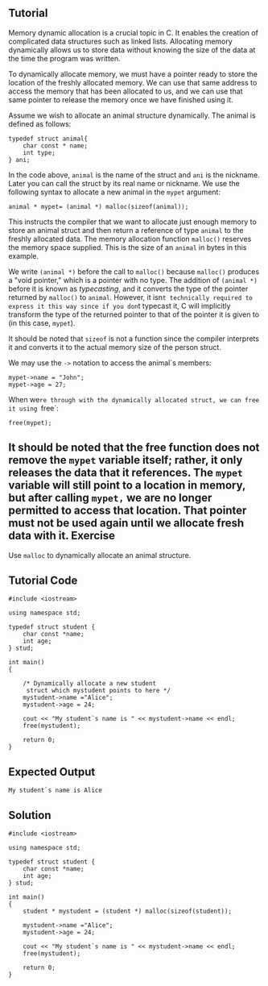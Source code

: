 Tutorial
--------

Memory dynamic allocation is a crucial topic in C. It enables the creation of complicated data structures such as linked lists. Allocating memory dynamically allows us to store data without knowing the size of the data at the time the program was written.

To dynamically allocate memory, we must have a pointer ready to store the location of the freshly allocated memory. We can use that same address to access the memory that has been allocated to us, and we can use that same pointer to release the memory once we have finished using it.

Assume we wish to allocate an animal structure dynamically. The animal is defined as follows:

    typedef struct animal{
        char const * name;
        int type;
    } ani;

In the code above, `animal` is the name of the struct and `ani` is the nickname. Later you can call the struct by its real name or nickname.
We use the following syntax to allocate a new animal in the `mypet` argument: 

    animal * mypet= (animal *) malloc(sizeof(animal));

This instructs the compiler that we want to allocate just enough memory to store an animal struct and then return a reference of type `animal` to the freshly allocated data. The memory allocation function `malloc()` reserves the memory space supplied. This is the size of an `animal` in bytes in this example.

 We write `(animal *)` before the call to `malloc()` because `malloc()` produces a "void pointer," which is a pointer with no type. The addition of `(animal *)` before it is known as *typecasting*, and it converts the type of the pointer returned by `malloc()` to `animal`. However, it isn`t technically required to express it this way since if you don`t typecast it, C will implicitly transform the type of the returned pointer to that of the pointer it is given to (in this case, `mypet`).

It should be noted that `sizeof` is not a function since the compiler interprets it and converts it to the actual memory size of the person struct.

We may use the `->` notation to access the animal`s members:

    mypet->name = "John";
    mypet->age = 27;

When we`re through with the dynamically allocated struct, we can free it using `free`:

    free(mypet);

It should be noted that the free function does not remove the `mypet` variable itself; rather, it only releases the data that it references. The `mypet` variable will still point to a location in memory, but after calling `mypet,` we are no longer permitted to access that location. That pointer must not be used again until we allocate fresh data with it.
Exercise
--------

Use `malloc` to dynamically allocate an animal structure.

Tutorial Code
-------------

	#include <iostream>

	using namespace std;

	typedef struct student {
		char const *name;
		int age;
	} stud;

	int main()
	{
		
		/* Dynamically allocate a new student
         struct which mystudent points to here */
		mystudent->name ="Alice";
		mystudent->age = 24;
		
		cout << "My student`s name is " << mystudent->name << endl;
		free(mystudent);

		return 0;
	}

Expected Output
---------------

    My student`s name is Alice

Solution
--------

    #include <iostream>

	using namespace std;

	typedef struct student {
		char const *name;
		int age;
	} stud;

	int main()
	{
		student * mystudent = (student *) malloc(sizeof(student));
		
		mystudent->name ="Alice";
		mystudent->age = 24;
		
		cout << "My student`s name is " << mystudent->name << endl;
		free(mystudent);

		return 0;
	}
